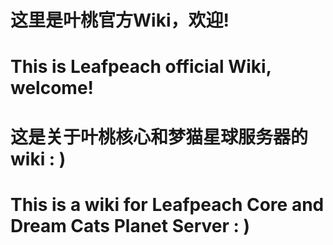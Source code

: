 # 这里是叶桃官方Wiki，欢迎!
# This is Leafpeach official Wiki, welcome!

# 这是关于叶桃核心和梦猫星球服务器的wiki : )
# This is a wiki for Leafpeach Core and Dream Cats Planet Server : )